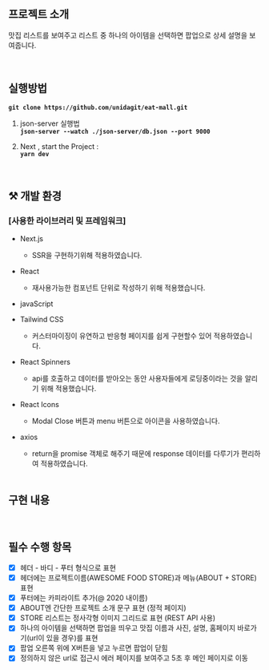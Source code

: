 ## 프로젝트 소개

맛집 리스트를 보여주고 리스트 중 하나의 아이템을 선택하면 팝업으로 상세 설명을 보여줍니다.

<br>

## 실행방법

**`git clone https://github.com/unidagit/eat-mall.git`**

1. json-server 실행법 <br/>
   **`json-server --watch ./json-server/db.json --port 9000`**

2. Next , start the Project : <br/>
   **`yarn dev`**

<br>

## ⚒ 개발 환경

### [사용한 라이브러리 및 프레임워크]

- Next.js
  - SSR을 구현하기위해 적용하였습니다.
- React
  - 재사용가능한 컴포넌트 단위로 작성하기 위해 적용했습니다.
- javaScript
- Tailwind CSS
  - 커스터마이징이 유연하고 반응형 페이지를 쉽게 구현할수 있어 적용하였습니다.
- React Spinners
  - api를 호출하고 데이터를 받아오는 동안 사용자들에게 로딩중이라는 것을 알리기 위해 적용했습니다.
- React Icons
  - Modal Close 버튼과 menu 버튼으로 아이콘을 사용하였습니다.
- axios

  - return을 promise 객체로 해주기 때문에 response 데이터를 다루기가 편리하여 적용하였습니다.

  <br>

## 구현 내용

<br>

## 필수 수행 항목

- [x] 헤더 - 바디 - 푸터 형식으로 표현
- [x] 헤더에는 프로젝트이름(AWESOME FOOD STORE)과 메뉴(ABOUT + STORE) 표현
- [x] 푸터에는 카피라이트 추가(@ 2020 내이름)
- [x] ABOUT엔 간단한 프로젝트 소개 문구 표현 (정적 페이지)
- [x] STORE 리스트는 정사각형 이미지 그리드로 표현 (REST API 사용)
- [x] 하나의 아이템을 선택하면 팝업을 띄우고 맛집 이름과 사진, 설명, 홈페이지 바로가기(url이 있을 경우)를 표현
- [x] 팝업 오른쪽 위에 X버튼을 넣고 누르면 팝업이 닫힘
- [x] 정의하지 않은 url로 접근시 에러 페이지를 보여주고 5초 후 메인 페이지로 이동
